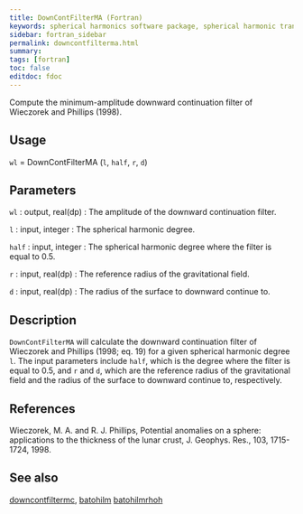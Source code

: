 ```yaml
---
title: DownContFilterMA (Fortran)
keywords: spherical harmonics software package, spherical harmonic transform, legendre functions, multitaper spectral analysis, fortran, Python, gravity, magnetic field
sidebar: fortran_sidebar
permalink: downcontfilterma.html
summary:
tags: [fortran]
toc: false
editdoc: fdoc
---
```


Compute the minimum-amplitude downward continuation filter of Wieczorek and Phillips (1998).

## Usage

`wl` = DownContFilterMA (`l`, `half`, `r`, `d`)

## Parameters

`wl` : output, real(dp)
:   The amplitude of the downward continuation filter.

`l` : input, integer
:   The spherical harmonic degree.

`half` : input, integer
:   The spherical harmonic degree where the filter is equal to 0.5.

`r` : input, real(dp)
:   The reference radius of the gravitational field.

`d` : input, real(dp)
:   The radius of the surface to downward continue to.

## Description

`DownContFilterMA` will calculate the downward continuation filter of Wieczorek and Phillips (1998; eq. 19) for a given spherical harmonic degree `l`. The input parameters include `half`, which is the degree where the filter is equal to 0.5, and `r` and `d`, which are the reference radius of the gravitational field and the radius of the surface to downward continue to, respectively.

## References

Wieczorek, M. A. and R. J. Phillips, Potential anomalies on a sphere: applications to the thickness of the lunar crust, J. Geophys. Res., 103, 1715-1724, 1998.

## See also 

[downcontfiltermc](downcontfiltermc.html), [batohilm](batohilm.html) [batohilmrhoh](batohilmrhoh.html)
